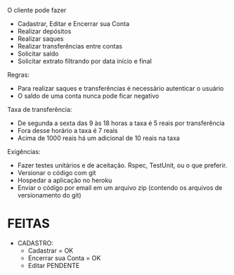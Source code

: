 O cliente pode fazer
- Cadastrar, Editar e Encerrar sua Conta
- Realizar depósitos
- Realizar saques
- Realizar transferências entre contas
- Solicitar saldo
- Solicitar extrato filtrando por data início e final

Regras:
- Para realizar saques e transferências é necessário autenticar o usuário
- O saldo de uma conta nunca pode ficar negativo

Taxa de transferência:
- De segunda a sexta das 9 às 18 horas a taxa é 5 reais por transferência
- Fora desse horário a taxa é 7 reais
- Acima de 1000 reais há um adicional de 10 reais na taxa

Exigências:
- Fazer testes unitários e de aceitação. Rspec, TestUnit, ou o que preferir.
- Versionar o código com git
- Hospedar a aplicação no heroku
- Enviar o código por email em um arquivo zip (contendo os arquivos de versionamento do git)

# FEITAS

- CADASTRO:
  - Cadastrar = OK
  - Encerrar sua Conta = OK
  - Editar PENDENTE